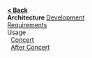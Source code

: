 [**< Back**](Home)  
**Architecture**
[Development](Development)  
[Requirements](Requirements)  
Usage  
&nbsp;&nbsp;[Concert](Concert)  
&nbsp;&nbsp;[After Concert](After-Concert)  